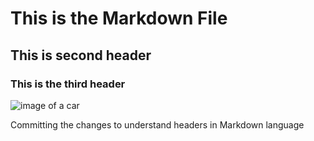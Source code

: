 # This is the Markdown File
## This is second header
### This is the third header
![image of a car](https://cdn2.adrianflux.co.uk/wp-fluxposure/uploads/2017/05/vintage-British-classic-car-1.jpg)










Committing the changes to understand headers in Markdown language

